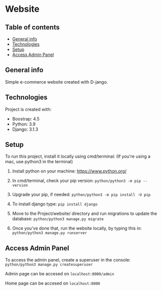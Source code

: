 # Website

## Table of contents
* [General info](#general-info)
* [Technologies](#technologies)
* [Setup](#setup)
* [Access Admin Panel](#Access-admin-panel)

## General info
Simple e-commerce website created with D-jango.
	
## Technologies
Project is created with:
* Boostrap: 4.5
* Python: 3.9
* Django: 3.1.3

## Setup
To run this project, install it locally using cmd/terminal:
(If you're using a mac, use python3 in the terminal)

1. Install python on your machine: https://www.python.org/

2. In cmd/terminal, check your pip version:
    ```python/python3 -m pip --version```

3. Upgrade your pip, if needed:
    ```python/python3 -m pip install -U pip```

4. To install django type:
    ```pip install django```
    
5. Move to the Project/website/ directory and run migrations to update the database: 
    ```python/python3 manage.py migrate```
    
5. Once you've done that, run the website locally, by typing this in:
    ```python/python3 manage.py runserver```

## Access Admin Panel
To access the admin panel, create a superuser in the console:
    ```python/python3 manage.py createsuperuser```

Admin page can be accesed on
    ```localhost:8000/admin```

Home page can be accesed on
    ```localhost:8000```
